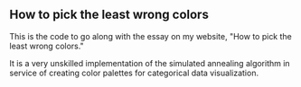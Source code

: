 ## How to pick the least wrong colors

This is the code to go along with the essay on my website, "How to pick the least wrong colors."

It is a very unskilled implementation of the simulated annealing algorithm in service of creating color palettes for categorical data visualization.